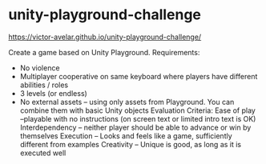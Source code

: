 # unity-playground-challenge

https://victor-avelar.github.io/unity-playground-challenge/

Create a game based on Unity Playground.
Requirements:
- No violence
- Multiplayer cooperative on same keyboard where players have different abilities / roles
- 3 levels (or endless)
- No external assets – using only assets from Playground. You can combine them with basic Unity objects
Evaluation Criteria:
Ease of play –playable with no instructions (on screen text or limited intro text is OK)
Interdependency – neither player should be able to advance or win by themselves
Execution – Looks and feels like a game, sufficiently different from examples
Creativity – Unique is good, as long as it is executed well
